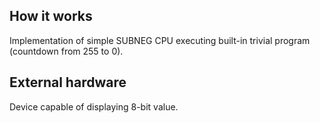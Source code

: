 <!---

This file is used to generate your project datasheet. Please fill in the information below and delete any unused
sections.

You can also include images in this folder and reference them in the markdown. Each image must be less than
512 kb in size, and the combined size of all images must be less than 1 MB.
-->

## How it works

Implementation of simple SUBNEG CPU executing built-in trivial program (countdown from 255 to 0).

## External hardware

Device capable of displaying 8-bit value. 
